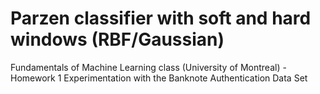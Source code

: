 # Parzen classifier with soft and hard windows (RBF/Gaussian)
Fundamentals of Machine Learning class (University of Montreal) - Homework 1
Experimentation with the Banknote Authentication Data Set
